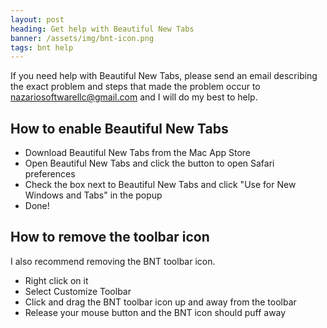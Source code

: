 ```yaml
---
layout: post
heading: Get help with Beautiful New Tabs
banner: /assets/img/bnt-icon.png
tags: bnt help
---
```


If you need help with Beautiful New Tabs, please send an email describing the exact problem and steps that made the problem occur to nazariosoftwarellc@gmail.com and I will do my best to help.

## How to enable Beautiful New Tabs

- Download Beautiful New Tabs from the Mac App Store
- Open Beautiful New Tabs and click the button to open Safari preferences
- Check the box next to Beautiful New Tabs and click "Use for New Windows and Tabs" in the popup
- Done!

## How to remove the toolbar icon

I also recommend removing the BNT toolbar icon. 

- Right click on it
- Select Customize Toolbar
- Click and drag the BNT toolbar icon up and away from the toolbar
- Release your mouse button and the BNT icon should puff away